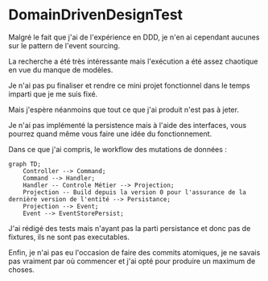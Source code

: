 # DomainDrivenDesignTest

Malgré le fait que j'ai de l'expérience en DDD, je n'en ai cependant aucunes sur le pattern de l'event sourcing.

La recherche a été très intéressante mais l'exécution a été assez chaotique en vue du manque de modèles.

Je n'ai pas pu finaliser et rendre ce mini projet fonctionnel dans le temps imparti que je me suis fixé.

Mais j'espère néanmoins que tout ce que j'ai produit n'est pas à jeter.

Je n'ai pas implémenté la persistence mais à l'aide des interfaces, vous pourrez quand même vous faire une idée du fonctionnement.

Dans ce que j'ai compris, le workflow des mutations de données :

```mermaid
graph TD;
    Controller --> Command;
    Command --> Handler;
    Handler -- Controle Métier --> Projection;
    Projection -- Build depuis la version 0 pour l'assurance de la dernière version de l'entité --> Persistance;
    Projection --> Event;
    Event --> EventStorePersist;
```

J'ai rédigé des tests mais n'ayant pas la parti persistance et donc pas de fixtures, ils ne sont pas executables.

Enfin, je n'ai pas eu l'occasion de faire des commits atomiques, je ne savais pas vraiment par où commencer et j'ai opté pour produire un maximum de choses.
